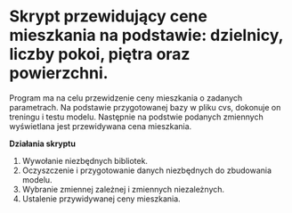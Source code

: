 # Skrypt przewidujący cene mieszkania na podstawie: dzielnicy, liczby pokoi, piętra oraz powierzchni.

Program ma na celu przewidzenie ceny mieszkania o zadanych parametrach. Na podstawie przygotowanej bazy w pliku cvs, dokonuje on treningu i testu modelu. Następnie na podstwie podanych zmiennych wyświetlana jest przewidywana cena mieszkania. 

<b>Działania skryptu</b>
1. Wywołanie niezbędnych bibliotek.
2. Oczyszczenie i przygotowanie danych niezbędnych do zbudowania modelu.
3. Wybranie zmiennej zależnej i zmiennych niezależnych.
4. Ustalenie przywidywanej ceny mieszkania. 
